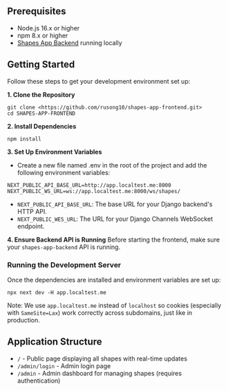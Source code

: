 ## Prerequisites

- Node.js 16.x or higher
- npm 8.x or higher
- [Shapes App Backend](https://github.com/rusong10/shapes-app-backend) running locally

## Getting Started

Follow these steps to get your development environment set up:

**1. Clone the Repository**

```
git clone <https://github.com/rusong10/shapes-app-frontend.git>
cd SHAPES-APP-FRONTEND
```

**2. Install Dependencies**
```
npm install
```

**3. Set Up Environment Variables**
- Create a new file named .env in the root of the project and add the following environment variables:
```
NEXT_PUBLIC_API_BASE_URL=http://app.localtest.me:8000
NEXT_PUBLIC_WS_URL=ws://app.localtest.me:8000/ws/shapes/
```
- `NEXT_PUBLIC_API_BASE_URL`: The base URL for your Django backend's HTTP API.
- `NEXT_PUBLIC_WES_URL`: The URL for your Django Channels WebSocket endpoint.

**4. Ensure Backend API is Running**
Before starting the frontend, make sure your `shapes-app-backend` API is running.

### Running the Development Server
Once the dependencies are installed and environment variables are set up:
```
npx next dev -H app.localtest.me
```
Note: We use `app.localtest.me` instead of `localhost` so cookies (especially with `SameSite=Lax`) work correctly across subdomains, just like in production.

## Application Structure
- `/` - Public page displaying all shapes with real-time updates
- `/admin/login` - Admin login page
- `/admin` - Admin dashboard for managing shapes (requires authentication)
